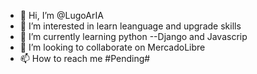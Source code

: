 - 👋 Hi, I’m @LugoArIA
- 👀 I’m interested in learn leanguage and upgrade skills
- 🌱 I’m currently learning python --Django and Javascrip 
- 💞️ I’m looking to collaborate on MercadoLibre
- 📫 How to reach me #Pending#

<!---
LugoArIA/LugoArIA is a ✨ special ✨ repository because its `README.md` (this file) appears on your GitHub profile.
You can click the Preview link to take a look at your changes.
--->
